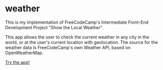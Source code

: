 # weather

This is my implementation of FreeCodeCamp's Intermediate Front-End Development Project "Show the Local Weather". 

This app allows the user to check the current weather in any city in the world, or at the user's current location with geolocation. The source for the weather data is FreeCodeCamp's own Weather API, based on OpenWeatherMap.

[Try the app!](https://sfiquet.github.io/weather/)

